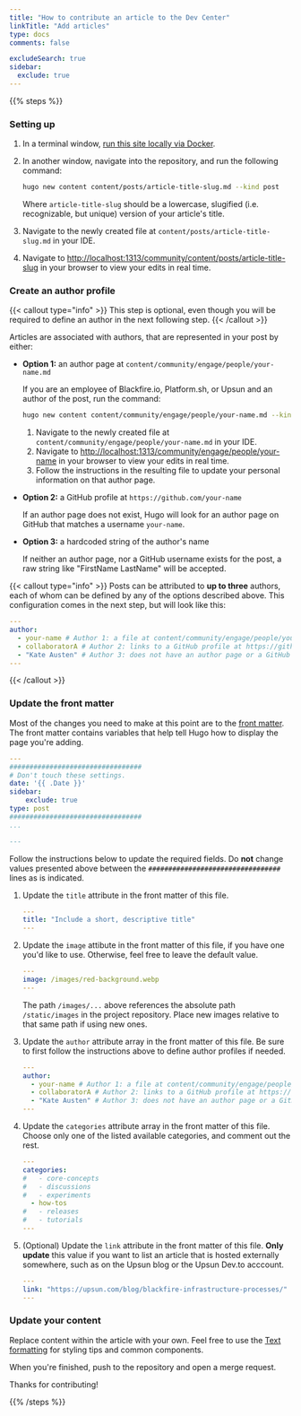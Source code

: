 ```yaml
---
title: "How to contribute an article to the Dev Center"
linkTitle: "Add articles"
type: docs
comments: false

excludeSearch: true
sidebar:
  exclude: true
---
```


{{% steps %}}

### Setting up

1. In a terminal window, [run this site locally via Docker](/community/about/contributing/local).
1. In another window, navigate into the repository, and run the following command:

    ```bash
    hugo new content content/posts/article-title-slug.md --kind post
    ```

    Where `article-title-slug` should be a lowercase, slugified (i.e. recognizable, but unique) version of your article's title.
1. Navigate to the newly created file at `content/posts/article-title-slug.md` in your IDE.
1. Navigate to [http://localhost:1313/community/content/posts/article-title-slug](http://localhost:1313/community/content/posts/article-title-slug) in your browser to view your edits in real time.

### Create an author profile

{{< callout type="info" >}}
  This step is optional, even though you will be required to define an author in the next following step.
{{< /callout >}}

Articles are associated with authors, that are represented in your post by either:

- **Option 1:** an author page at `content/community/engage/people/your-name.md`

    If you are an employee of Blackfire.io, Platform.sh, or Upsun and an author of the post, run the command:

    ```bash
    hugo new content content/community/engage/people/your-name.md --kind author
    ```

    1. Navigate to the newly created file at `content/community/engage/people/your-name.md` in your IDE.
    1. Navigate to [http://localhost:1313/community/engage/people/your-name](http://localhost:1313/community/engage/people/your-name) in your browser to view your edits in real time.
    1. Follow the instructions in the resulting file to update your personal information on that author page.

- **Option 2:** a GitHub profile at `https://github.com/your-name`

    If an author page does not exist, Hugo will look for an author page on GitHub that matches a username `your-name`.

- **Option 3:** a hardcoded string of the author's name

    If neither an author page, nor a GitHub username exists for the post, a raw string like "FirstName LastName" will be accepted.

{{< callout type="info" >}}
  Posts can be attributed to **up to three** authors, each of whom can be defined by any of the options described above.
  This configuration comes in the next step, but will look like this:

```yaml {filename="content/posts/article-title-slug.md"}
---
author:
  - your-name # Author 1: a file at content/community/engage/people/your-name.md
  - collaboratorA # Author 2: links to a GitHub profile at https://github.com/collaboratorA
  - "Kate Austen" # Author 3: does not have an author page or a GitHub profile.
---
```

{{< /callout >}}

### Update the front matter

Most of the changes you need to make at this point are to the [front matter](https://gohugo.io/content-management/front-matter/).
The front matter contains variables that help tell Hugo how to display the page you're adding.

```yaml {filename="content/posts/article-title-slug.md"}
---
#################################
# Don't touch these settings.
date: '{{ .Date }}'
sidebar:
    exclude: true
type: post
#################################
...

---
```

Follow the instructions below to update the required fields.
Do **not** change values presented above between the `#################################` lines as is indicated.

1. Update the `title` attribute in the front matter of this file.

    ```yaml {filename="content/posts/article-title-slug.md"}
    ---
    title: "Include a short, descriptive title"
    ---
    ```

1. Update the `image` attibute in the front matter of this file, if you have one you'd like to use.
Otherwise, feel free to leave the default value.

    ```yaml {filename="content/posts/article-title-slug.md"}
    ---
    image: /images/red-background.webp
    ---
    ```

    The path `/images/...` above references the absolute path `/static/images` in the project repository.
    Place new images relative to that same path if using new ones.

1. Update the `author` attribute array in the front matter of this file.
    Be sure to first follow the instructions above to define author profiles if needed.

    ```yaml {filename="content/posts/article-title-slug.md"}
    ---
    author:
      - your-name # Author 1: a file at content/community/engage/people/your-name.md
      - collaboratorA # Author 2: links to a GitHub profile at https://github.com/collaboratorA
      - "Kate Austen" # Author 3: does not have an author page or a GitHub profile.
    ---
    ```

1. Update the `categories` attribute array in the front matter of this file.
Choose only one of the listed available categories, and comment out the rest.

    ```yaml {filename="content/posts/article-title-slug.md"}
    ---
    categories:
    #   - core-concepts
    #   - discussions
    #   - experiments
      - how-tos
    #   - releases
    #   - tutorials
    ---
    ```

1. (Optional) Update the `link` attribute in the front matter of this file. 
**Only update** this value if you want to list an article that is hosted externally somewhere, such as on the Upsun blog or the Upsun Dev.to acccount.

    ```yaml {filename="content/posts/article-title-slug.md"}
    ---
    link: "https://upsun.com/blog/blackfire-infrastructure-processes/"
    ---
    ```

### Update your content

Replace content within the article with your own. 
Feel free to use the [Text formatting](/community/about/contributing/format) for styling tips and common components.

When you're finished, push to the repository and open a merge request.

Thanks for contributing!

{{% /steps %}}
